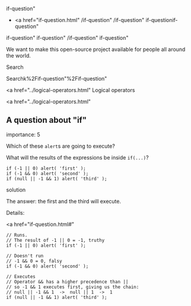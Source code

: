 if-question"

-   <a href="if-question.html"
    /if-question"
    /if-question"
    if-questionif-question"

<!-- -->

if-question"
if-question"
/if-question"
if-question"

We want to make this open-source project available for people all around the world.

Search

Searchk%2Fif-question"%2Fif-question" </a>

<a href="../logical-operators.html" Logical operators</span></a>

<a href="../logical-operators.html"

## A question about "if"

<span class="task__importance" title="How important is the task, from 1 to 5">importance: 5</span>

Which of these `alert`s are going to execute?

What will the results of the expressions be inside `if(...)`?

    if (-1 || 0) alert( 'first' );
    if (-1 && 0) alert( 'second' );
    if (null || -1 && 1) alert( 'third' );

solution

The answer: the first and the third will execute.

Details:

<a href="if-question.html#"
<a href="if-question.html#" class="toolbar__button toolbar__button_edit" title="open in sandbox"></a>

    // Runs.
    // The result of -1 || 0 = -1, truthy
    if (-1 || 0) alert( 'first' );

    // Doesn't run
    // -1 && 0 = 0, falsy
    if (-1 && 0) alert( 'second' );

    // Executes
    // Operator && has a higher precedence than ||
    // so -1 && 1 executes first, giving us the chain:
    // null || -1 && 1  ->  null || 1  ->  1
    if (null || -1 && 1) alert( 'third' );
